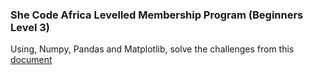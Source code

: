 ### ​She Code Africa Levelled Membership Program (Beginners Level 3)
Using, Numpy, Pandas and Matplotlib, solve the challenges from this [document](https://docs.google.com/document/d/1tPNKw3GDQHS83JJG2NGVKegC-a9QCBkFtKPOda7UXIs/edit#)

